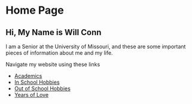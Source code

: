 # Home Page
## Hi, My Name is Will Conn

I am a Senior at the University of Missouri, and these are some important pieces of information about me and my life.

Navigate my website using these links

* [Academics](./academics.md)
* [In School Hobbies](./hobbiesschool.md)
* [Out of School Hobbies](./hobbies.md)
* [Years of Love](./love.md)

